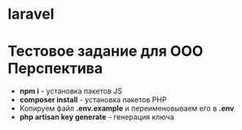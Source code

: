 # laravel
<h1>Тестовое задание для ООО Перспектива</h1>

<ul>
  <li><strong>npm i</strong> - установка пакетов JS</li>
  <li><strong>composer install</strong> - установка пакетов PHP</li>
  <li>Копируем файл <strong>.env.example</strong> и переименовываем его в <strong>.env</strong></li>
    <li><strong>php artisan key generate</strong> - генерация ключа</li>
</ul>
